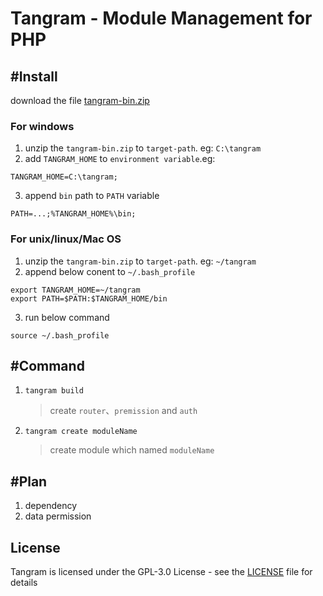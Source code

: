 Tangram - Module Management for PHP
========================================
## #Install
download the file [tangram-bin.zip](https://github.com/nxlib/tangram/releases/download/v3.2.3/tangram.zip)
### For windows
1. unzip the `tangram-bin.zip` to `target-path`. eg: `C:\tangram`
2. add `TANGRAM_HOME` to `environment variable`.eg:
```
TANGRAM_HOME=C:\tangram;
```
3. append `bin` path to `PATH` variable
```
PATH=...;%TANGRAM_HOME%\bin;
```

### For unix/linux/Mac OS
1. unzip the `tangram-bin.zip` to `target-path`. eg: `~/tangram`
2. append below conent to `~/.bash_profile`
```
export TANGRAM_HOME=~/tangram
export PATH=$PATH:$TANGRAM_HOME/bin
```
3. run below command
```
source ~/.bash_profile
```

## #Command
1. `tangram build`
    > create `router`、`premission` and `auth`

2. `tangram create moduleName`
    > create module which named `moduleName`

## #Plan
1. dependency
2. data permission

License
-------

Tangram is licensed under the GPL-3.0 License - see the [LICENSE](LICENSE) file for details
